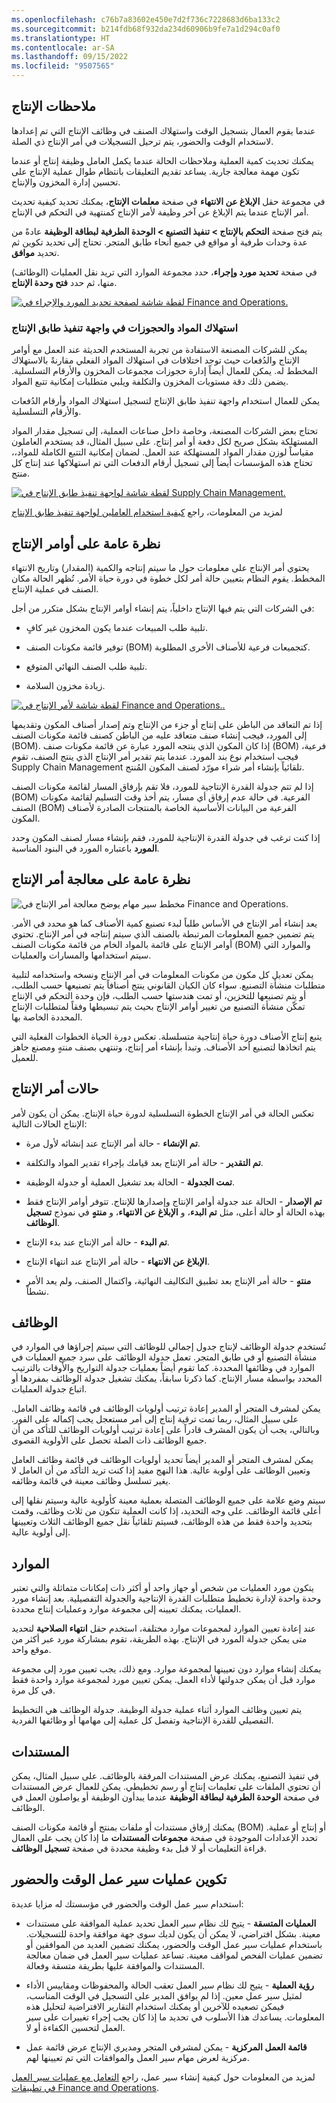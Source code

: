 ```yaml
---
ms.openlocfilehash: c76b7a83602e450e7d2f736c7228683d6ba133c2
ms.sourcegitcommit: b214fdb68f932da234d60906b9fe7a1d294c0af0
ms.translationtype: HT
ms.contentlocale: ar-SA
ms.lasthandoff: 09/15/2022
ms.locfileid: "9507565"
---
```

## <a name="production-feedback"></a>ملاحظات الإنتاج 
عندما يقوم العمال بتسجيل الوقت واستهلاك الصنف في وظائف الإنتاج التي تم إعدادها لاستخدام الوقت والحضور، يتم ترحيل التسجيلات في أمر الإنتاج ذي الصلة.

يمكنك تحديث كمية العملية وملاحظات الحالة عندما يكمل العامل وظيفة إنتاج أو عندما تكون مهمة معالجة جارية. يساعد تقديم التعليقات بانتظام طوال عملية الإنتاج على تحسين إدارة المخزون والإنتاج.

في مجموعة حقل **الإبلاغ عن الانتهاء** في صفحة **معلمات الإنتاج**، يمكنك تحديد كيفية تحديث أمر الإنتاج عندما يتم الإبلاغ عن آخر وظيفة لأمر الإنتاج كمنتهية في التحكم في الإنتاج.

يتم فتح صفحة **التحكم بالإنتاج > تنفيذ التصنيع > الوحدة الطرفية لبطاقة الوظيفة** عادةً من عدة وحدات طرفية أو مواقع في جميع أنحاء طابق المتجر. تحتاج إلى تحديد تكوين ثم تحديد **موافق**.

في صفحة **تحديد مورد وإجراء**، حدد مجموعة الموارد التي تريد نقل العمليات (الوظائف) منها، ثم حدد **فتح وحدة الإنتاج**.

[![لقطة شاشة لصفحة تحديد المورد والإجراء في Finance and Operations.](../media/resource-action.png)](../media/resource-action.png#lightbox)

### <a name="material-consumption-and-reservations-in-the-production-floor-execution-interface"></a>استهلاك المواد والحجوزات في واجهة تنفيذ طابق الإنتاج

يمكن للشركات المصنعة الاستفادة من تجربة المستخدم الحديثة عند العمل مع أوامر الإنتاج والدُفعات حيث توجد اختلافات في استهلاك المواد الفعلي مقارنةً بالاستهلاك المخطط له. يمكن للعمال أيضاً إدارة حجوزات مجموعات المخزون والأرقام التسلسلية. يضمن ذلك دقة مستويات المخزون والتكلفة ويلبي متطلبات إمكانية تتبع المواد.

يمكن للعمال استخدام واجهة تنفيذ طابق الإنتاج لتسجيل استهلاك المواد وأرقام الدُفعات والأرقام التسلسلية.

تحتاج بعض الشركات المصنعة، وخاصة داخل صناعات العملية، إلى تسجيل مقدار المواد المستهلكة بشكل صريح لكل دفعة أو أمر إنتاج. على سبيل المثال، قد يستخدم العاملون مقياساً لوزن مقدار المواد المستهلكة عند العمل. لضمان إمكانية التتبع الكاملة للمواد،، تحتاج هذه المؤسسات أيضاً إلى تسجيل أرقام الدفعات التي تم استهلاكها عند إنتاج كل منتج.


[![لقطة شاشة لواجهة تنفيذ طابق الإنتاج في Supply Chain Management.](../media/consumption-reservations.png)](../media/consumption-reservations.png#lightbox)

لمزيد من المعلومات، راجع [كيفية استخدام العاملين لواجهة تنفيذ طابق الإنتاج](/dynamics365/supply-chain/production-control/production-floor-execution-use/?azure-portal=true)

## <a name="production-orders-overview"></a>نظرة عامة على أوامر الإنتاج


يحتوي أمر الإنتاج على معلومات حول ما سيتم إنتاجه والكمية (المقدار) وتاريخ الانتهاء المخطط. يقوم النظام بتعيين حالة أمر لكل خطوة في دورة حياة الأمر. تُظهر الحالة مكان الصنف في عملية الإنتاج.

في الشركات التي يتم فيها الإنتاج داخلياً، يتم إنشاء أوامر الإنتاج بشكل متكرر من أجل:

-   تلبية طلب المبيعات عندما يكون المخزون غير كافٍ.

-   توفير قائمة مكونات الصنف (BOM) كتجميعات فرعية للأصناف الأخرى المطلوبة.

-   تلبية طلب الصنف النهائي المتوقع.

-   زيادة مخزون السلامة.

[![لقطة شاشة لأمر الإنتاج في Finance and Operations.](../media/production-order.png).](../media/production-order.png#lightbox)

إذا تم التعاقد من الباطن على إنتاج أو جزء من الإنتاج وتم إصدار أصناف المكون وتقديمها إلى المورد، فيجب إنشاء صنف متعاقد عليه من الباطن كصنف قائمة مكونات الصنف (BOM). إذا كان المكون الذي ينتجه المورد عبارة عن قائمة مكونات صنف (BOM) فرعية، فيجب استخدام نوع بند المورد.
عندما يتم تقدير أمر الإنتاج الذي ينتج الصنف، تقوم Supply Chain Management تلقائياً بإنشاء أمر شراء مورّد لصنف المكون المُنتج.

إذا لم تتم جدولة القدرة الإنتاجية للمورد، فلا تقم بإرفاق المسار لقائمة مكونات الصنف (BOM) الفرعية. في حالة عدم إرفاق أي مسار، يتم أخذ وقت التسليم لقائمة مكونات الصنف (BOM) الفرعية من البيانات الأساسية الخاصة بالمنتجات الصادرة لأصناف المكون.

إذا كنت ترغب في جدولة القدرة الإنتاجية للمورد، فقم بإنشاء مسار لصنف المكون وحدد **المورد** باعتباره المورد في البنود المناسبة.

## <a name="production-order-process-overview"></a>نظرة عامة على معالجة أمر الإنتاج

![مخطط سير مهام يوضح معالجة أمر الإنتاج في Finance and Operations.](../media/prod-process.png)

يعد إنشاء أمر الإنتاج في الأساس طلباً لبدء تصنيع كمية الأصناف كما هو محدد في الأمر. يتم تضمين جميع المعلومات المرتبطة بالصنف الذي سيتم إنتاجه في أمر الإنتاج. تحتوي أوامر الإنتاج على قائمة بالمواد الخام من قائمة مكونات الصنف (BOM) والموارد التي سيتم استخدامها والمسارات والعمليات.

يمكن تعديل كل مكون من مكونات المعلومات في أمر الإنتاج ونسخه واستخدامه لتلبية متطلبات منشأة التصنيع. سواء كان الكيان القانوني ينتج أصنافاً يتم تصنيعها حسب الطلب، أو يتم تصنيعها للتخزين، أو تمت هندستها حسب الطلب، فإن وحدة التحكم في الإنتاج تمكّن منشأة التصنيع من تغيير أوامر الإنتاج بحيث يتم تبسيطها وفقاً لمتطلبات الإنتاج المحددة الخاصة بها.

يتبع إنتاج الأصناف دورة حياة إنتاجية متسلسلة. تعكس دورة الحياة الخطوات الفعلية التي يتم اتخاذها لتصنيع أحد الأصناف. وتبدأ بإنشاء أمر إنتاج، وتنتهي بصنف منتهٍ ومصنع جاهز للعميل.

## <a name="production-order-statuses"></a>حالات أمر الإنتاج

تعكس الحالة في أمر الإنتاج الخطوة التسلسلية لدورة حياة الإنتاج. يمكن أن يكون لأمر الإنتاج الحالات التالية:

-   **تم الإنشاء** - حالة أمر الإنتاج عند إنشائه لأول مرة.

-   **تم التقدير** - حالة أمر الإنتاج بعد قيامك بإجراء تقدير المواد والتكلفة.

-   **تمت الجدولة** - الحالة بعد تشغيل العملية أو جدولة الوظيفة.

-   **تم الإصدار** - الحالة عند جدولة أوامر الإنتاج وإصدارها للإنتاج. تتوفر أوامر الإنتاج فقط بهذه الحالة أو حالة أعلى، مثل **تم البدء**، و **الإبلاغ عن الانتهاء**، و **منتهٍ** في نموذج **تسجيل الوظائف**.

-   **تم البدء** - حالة أمر الإنتاج عند بدء الإنتاج.

-   **الإبلاغ عن الانتهاء** - حالة أمر الإنتاج عند انتهاء الإنتاج.

-   **منتهٍ** - حالة أمر الإنتاج بعد تطبيق التكاليف النهائية، واكتمال الصنف، ولم يعد الأمر نشطاً.

## <a name="jobs"></a>الوظائف

تُستخدم جدولة الوظائف لإنتاج جدول إجمالي للوظائف التي سيتم إجراؤها في الموارد في منشأة التصنيع أو في طابق المتجر. تعمل جدولة الوظائف على سرد جميع العمليات في الموارد في وظائفها المحددة. كما تقوم أيضاً بعمليات جدولة التواريخ والأوقات بالترتيب المحدد بواسطة مسار الإنتاج. كما ذكرنا سابقاً، يمكنك تشغيل جدولة الوظائف بمفردها أو اتباع جدولة العمليات.

يمكن لمشرف المتجر أو المدير إعادة ترتيب أولويات الوظائف في قائمة وظائف العامل. على سبيل المثال، ربما تمت ترقية إنتاج إلى أمر مستعجل يجب إكماله على الفور. وبالتالي، يجب أن يكون المشرف قادراً على إعادة ترتيب أولويات الوظائف للتأكد من أن جميع الوظائف ذات الصلة تحصل على الأولوية القصوى.

يمكن لمشرف المتجر أو المدير أيضاً تحديد أولويات الوظائف في قائمة وظائف العامل وتعيين الوظائف على أولوية عالية. هذا النهج مفيد إذا كنت تريد التأكد من أن العامل لا يغير تسلسل وظائف معينة في قائمة وظائفه.

سيتم وضع علامة على جميع الوظائف المتصلة بعملية معينة كأولوية عالية وسيتم نقلها إلى أعلى قائمة الوظائف. على وجه التحديد، إذا كانت العملية تتكون من ثلاث وظائف، وقمت بتحديد واحدة فقط من هذه الوظائف، فسيتم تلقائياً نقل جميع الوظائف الثلاث وتعيينها إلى أولوية عالية.

## <a name="resources"></a>الموارد

يتكون مورد العمليات من شخص أو جهاز واحد أو أكثر ذات إمكانات متماثلة والتي تعتبر وحدة واحدة لإدارة تخطيط متطلبات القدرة الإنتاجية والجدولة التفصيلية. بعد إنشاء مورد العمليات، يمكنك تعيينه إلى مجموعة موارد وعمليات إنتاج محددة.

عند إعادة تعيين الموارد لمجموعات موارد مختلفة، استخدم حقل **انتهاء الصلاحية** لتحديد متى يمكن جدولة المورد في الإنتاج. بهذه الطريقة، تقوم بمشاركة مورد عبر أكثر من موقع واحد.

يمكنك إنشاء موارد دون تعيينها لمجموعة موارد.
ومع ذلك، يجب تعيين مورد إلى مجموعة موارد قبل أن يمكن جدولتها لأداء العمل. يمكن تعيين مورد لمجموعة موارد واحدة فقط في كل مرة.

يتم تعيين وظائف الموارد أثناء عملية جدولة الوظيفة. جدولة الوظائف هي التخطيط التفصيلي للقدرة الإنتاجية وتفصل كل عملية إلى مهامها أو وظائفها الفردية.

## <a name="documents"></a>المستندات

في تنفيذ التصنيع، يمكنك عرض المستندات المرفقة بالوظائف. على سبيل المثال، يمكن أن تحتوي الملفات على تعليمات إنتاج أو رسم تخطيطي. يمكن للعمال عرض المستندات في صفحة **الوحدة الطرفية لبطاقة الوظيفة** عندما يبدأون الوظيفة أو يواصلون العمل في الوظائف.

يمكنك إرفاق مستندات أو ملفات بمنتج أو قائمة مكونات الصنف (BOM) أو إنتاج أو عملية. تحدد الإعدادات الموجودة في صفحة **مجموعات المستندات** ما إذا كان يجب على العمال قراءة التعليمات أو لا قبل بدء وظيفة محددة في صفحة **تسجيل الوظائف**.

## <a name="configure-time-and-attendance-workflows"></a>تكوين عمليات سير عمل الوقت والحضور

استخدام سير عمل الوقت والحضور في مؤسستك له مزايا عديدة:

-   **العمليات المتسقة** - يتيح لك نظام سير العمل تحديد عملية الموافقة على مستندات معينة. بشكل افتراضي، لا يمكن أن يكون لديك سوى جهة موافقة واحدة للتسجيلات. باستخدام عمليات سير عمل الوقت والحضور، يمكنك تضمين العديد من الموافقين أو تضمين عمليات الفحص لمواقف معينة. تساعد عمليات سير العمل في ضمان معالجة المستندات والموافقة عليها بطريقة متسقة وفعالة.

-   **رؤية العملية** - يتيح لك نظام سير العمل تعقب الحالة والمحفوظات ومقاييس الأداء لمثيل سير عمل معين. إذا لم يوافق المدير على التسجيل في الوقت المناسب، فيمكن تصعيده للآخرين أو يمكنك استخدام التقارير الافتراضية لتحليل هذه المعلومات. يساعدك هذا الأسلوب في تحديد ما إذا كان يجب إجراء تغييرات على سير العمل لتحسين الكفاءة أو لا.

-   **قائمة العمل المركزية** - يمكن لمشرفي المتجر ومديري الإنتاج عرض قائمة عمل مركزية لعرض مهام سير العمل والموافقات التي تم تعيينها لهم.

لمزيد من المعلومات حول كيفية إنشاء سير عمل، راجع [التعامل مع عمليات سير العمل في تطبيقات Finance and Operations](/training/modules/create-use-workflows-finance-operations/?azure-portal=true).
